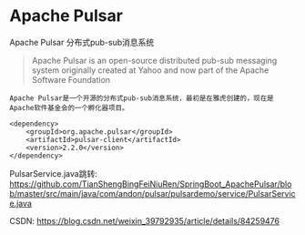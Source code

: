 # Apache Pulsar
Apache Pulsar 分布式pub-sub消息系统

> Apache Pulsar is an open-source distributed pub-sub messaging system originally created at Yahoo and now part of the Apache Software Foundation

	Apache Pulsar是一个开源的分布式pub-sub消息系统，最初是在雅虎创建的，现在是Apache软件基金会的一个孵化器项目。
  
```
<dependency>
	<groupId>org.apache.pulsar</groupId>
	<artifactId>pulsar-client</artifactId>
	<version>2.2.0</version>
</dependency>
```
PulsarService.java跳转:
https://github.com/TianShengBingFeiNiuRen/SpringBoot_ApachePulsar/blob/master/src/main/java/com/andon/pulsar/pulsardemo/service/PulsarService.java

CSDN:
https://blog.csdn.net/weixin_39792935/article/details/84259476
